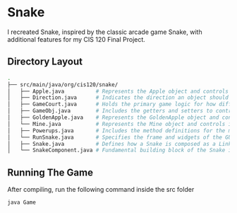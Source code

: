 # Snake
I recreated Snake, inspired by the classic arcade game Snake, with additional features for my CIS 120 Final Project.

## Directory Layout

```bash
.
├── src/main/java/org/cis120/snake/
│   ├── Apple.java          # Represents the Apple object and controls its location on the GameCourt
│   ├── Direction.java      # Indicates the direction an object should move after it collides with an object
│   ├── GameCourt.java      # Holds the primary game logic for how different objects interact with one another
│   ├── GameObj.java        # Includes the getters and setters to control the location of where the different game objects are and also determine if any two of these objects' bounding boxes intersect with one another to implement a collision feature 
│   ├── GoldenApple.java    # Represents the GoldenApple object and controls its location on the GameCourt
│   └── Mine.java           # Represents the Mine object and controls its location on the GameCourt
│   ├── Powerups.java       # Includes the method definitions for the methods that are then uniquely defined in Mine.java, Apple.java, and GoldenApple.java
│   └── RunSnake.java       # Specifies the frame and widgets of the GUI
│   ├── Snake.java          # Defines how a Snake is composed as a LinkedList of SnakeComponents and includes methods to determine how the snake moves/interacts with game objects
│   └── SnakeComponent.java # Fundamental building block of the Snake itself

```

## Running The Game

After compiling, run the following command inside the src folder

```bash
java Game
```
